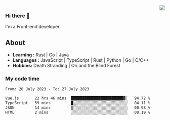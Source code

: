 <img align='right' src="https://github-readme-stats.vercel.app/api?username=strugglebak&show_icons=true">

### Hi there 👋

I'm a Front-end developer

## About

-  **Learning :** Rust | Go | Java
-  **Languages :** JavaScript | TypeScript | Rust | Python | Go | C/C++
-  **Hobbies:** Death Stranding | Ori and the Blind Forest

### My code time

<!--START_SECTION:waka-->

```txt
From: 20 July 2023 - To: 27 July 2023

Vue.js       22 hrs 46 mins  ███████████████████████▓░   94.72 %
TypeScript   59 mins         █░░░░░░░░░░░░░░░░░░░░░░░░   04.11 %
JSON         14 mins         ▒░░░░░░░░░░░░░░░░░░░░░░░░   00.98 %
HTML         2 mins          ░░░░░░░░░░░░░░░░░░░░░░░░░   00.19 %
```

<!--END_SECTION:waka-->
